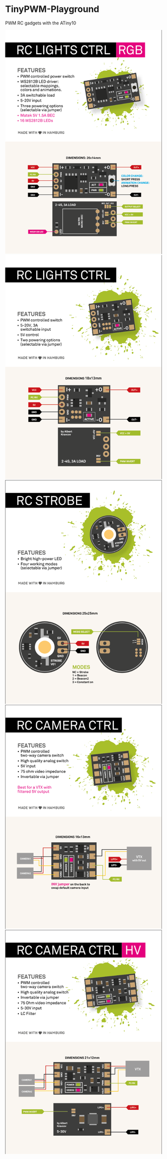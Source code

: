 # TinyPWM-Playground
PWM RC gadgets with the ATiny10

<img src="https://raw.githubusercontent.com/skaman82/TinyPWM-Playground/master/Graphics/LIGHTS_CTRL_RGB.png"/>
<img src="https://raw.githubusercontent.com/skaman82/TinyPWM-Playground/master/Graphics/LIGHTS_CTRL.png"/>
<img src="https://raw.githubusercontent.com/skaman82/TinyPWM-Playground/master/Graphics/Strobe.png"/>
<img src="https://raw.githubusercontent.com/skaman82/TinyPWM-Playground/master/Graphics/CAM_CTRL.png"/>
<img src="https://raw.githubusercontent.com/skaman82/TinyPWM-Playground/master/Graphics/CAM_CTRL_HV.png"/>
